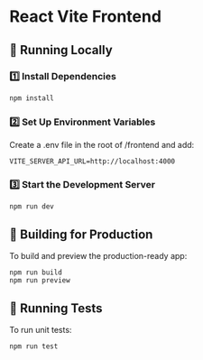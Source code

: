 # React Vite Frontend

## 🚀 **Running Locally**

### **1️⃣ Install Dependencies**

```bash
npm install
```

### **2️⃣ Set Up Environment Variables**

Create a .env file in the root of /frontend and add:

```
VITE_SERVER_API_URL=http://localhost:4000
```

### **3️⃣ Start the Development Server**

```
npm run dev
```

## 🚀 Building for Production

To build and preview the production-ready app:

```
npm run build
npm run preview
```

## 🧪 Running Tests

To run unit tests:

```
npm run test
```
